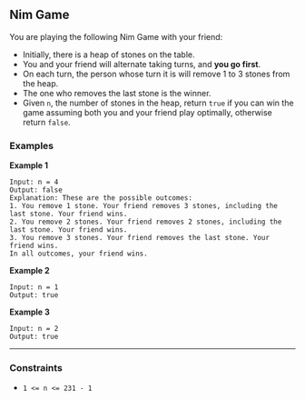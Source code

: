## Nim Game

You are playing the following Nim Game with your friend:

- Initially, there is a heap of stones on the table.
- You and your friend will alternate taking turns, and **you go first**.
- On each turn, the person whose turn it is will remove 1 to 3 stones from the heap.
- The one who removes the last stone is the winner.
- Given `n`, the number of stones in the heap, return `true` if you can win the game assuming both you and your friend play optimally, otherwise return `false`.

### Examples

**Example 1**

```text
Input: n = 4
Output: false
Explanation: These are the possible outcomes:
1. You remove 1 stone. Your friend removes 3 stones, including the last stone. Your friend wins.
2. You remove 2 stones. Your friend removes 2 stones, including the last stone. Your friend wins.
3. You remove 3 stones. Your friend removes the last stone. Your friend wins.
In all outcomes, your friend wins.
```

**Example 2**

```text
Input: n = 1
Output: true
```

**Example 3**

```text
Input: n = 2
Output: true
```

---

### Constraints

- `1 <= n <= 231 - 1`
